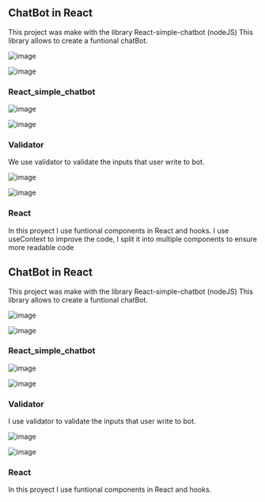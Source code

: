 ## ChatBot in React
This project was make with the library React-simple-chatbot (nodeJS) This library allows to create a funtional chatBot.

![image](https://user-images.githubusercontent.com/88061350/176792359-20db6c49-43d8-4a48-856a-7226420e548f.png)

![image](https://user-images.githubusercontent.com/88061350/176792739-eb1cd0c6-7fca-4cfd-8742-4e38d46fd731.png)


### React_simple_chatbot

![image](https://user-images.githubusercontent.com/88061350/176792584-1abdc65b-db8d-43d0-bf52-9dcc39cb8084.png)

![image](https://user-images.githubusercontent.com/88061350/176792644-d73bdf85-8b8e-4028-8293-e8f41290acc7.png)

### Validator
We use validator to validate the inputs that user write to bot.

![image](https://user-images.githubusercontent.com/88061350/176792491-3a2863f5-162d-4f1a-ab3e-d0e4469cc114.png)

![image](https://user-images.githubusercontent.com/88061350/176792524-4eb549cc-9213-4043-80a5-b6d1ed9aeca2.png)


### React

In this proyect I use funtional components in React and hooks.
I use useContext to improve the code, I split it into multiple components to ensure more readable code
## ChatBot in React
This project was make with the library React-simple-chatbot (nodeJS) This library allows to create a funtional chatBot.

![image](https://user-images.githubusercontent.com/88061350/176792359-20db6c49-43d8-4a48-856a-7226420e548f.png)

![image](https://user-images.githubusercontent.com/88061350/176792739-eb1cd0c6-7fca-4cfd-8742-4e38d46fd731.png)


### React_simple_chatbot

![image](https://user-images.githubusercontent.com/88061350/176792584-1abdc65b-db8d-43d0-bf52-9dcc39cb8084.png)

![image](https://user-images.githubusercontent.com/88061350/176792644-d73bdf85-8b8e-4028-8293-e8f41290acc7.png)

### Validator
I use validator to validate the inputs that user write to bot.

![image](https://user-images.githubusercontent.com/88061350/176792491-3a2863f5-162d-4f1a-ab3e-d0e4469cc114.png)

![image](https://user-images.githubusercontent.com/88061350/176792524-4eb549cc-9213-4043-80a5-b6d1ed9aeca2.png)


### React

In this proyect I use funtional components in React and hooks.

